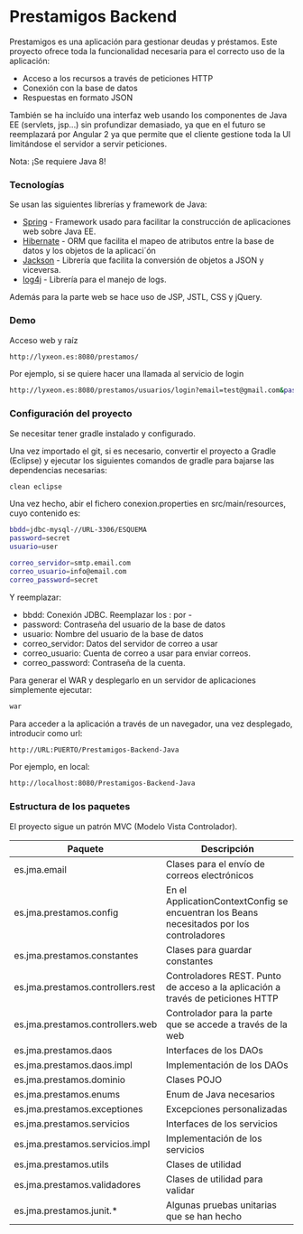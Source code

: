 # Prestamigos Backend

Prestamigos es una aplicación para gestionar deudas y préstamos. Este proyecto ofrece toda la funcionalidad necesaria para el correcto uso de la aplicación: 

  - Acceso a los recursos a través de peticiones HTTP
  - Conexión con la base de datos
  - Respuestas en formato JSON
 
También se ha incluído una interfaz web usando los componentes de Java EE (servlets, jsp...) sin profundizar demasiado, ya que en el futuro se reemplazará por Angular 2 ya que permite que el cliente gestione toda la UI limitándose el servidor a servir peticiones.

Nota: ¡Se requiere Java 8!
### Tecnologías

Se usan las siguientes librerías y framework de Java:

* [Spring](http://spring.io) - Framework usado para facilitar la construcción de aplicaciones web sobre Java EE.
* [Hibernate](http://hibernate.org/orm/) - ORM que facilita el mapeo de atributos entre la base de datos y los objetos de la aplicaci´ón  
* [Jackson](https://github.com/FasterXML/jackson) - Librería que facilita la conversión de objetos a JSON y viceversa.
* [log4j](https://logging.apache.org/log4j/2.x/) - Librería para el manejo de logs.

Además para la parte web se hace uso de JSP, JSTL, CSS y jQuery.

### Demo
Acceso web y raíz
```sh
http://lyxeon.es:8080/prestamos/
```

Por ejemplo, si se quiere hacer una llamada al servicio de login
```sh
http://lyxeon.es:8080/prestamos/usuarios/login?email=test@gmail.com&password=secreto
```

### Configuración del proyecto
Se necesitar tener gradle instalado y configurado.

Una vez importado el git, si es necesario, convertir el proyecto a Gradle (Eclipse) y ejecutar los siguientes comandos de gradle para bajarse las dependencias necesarias:

```sh
clean eclipse
```

Una vez hecho, abir el fichero conexion.properties en src/main/resources, cuyo contenido es:
```sh
bbdd=jdbc-mysql-//URL-3306/ESQUEMA
password=secret
usuario=user

correo_servidor=smtp.email.com
correo_usuario=info@email.com
correo_password=secret
```
Y reemplazar:
* bbdd: Conexión JDBC. Reemplazar los : por -
* password: Contraseña del usuario de la base de datos
* usuario: Nombre del usuario de la base de datos
* correo_servidor: Datos del servidor de correo a usar
* correo_usuario: Cuenta de correo a usar para enviar correos.
* correo_password: Contraseña de la cuenta.

Para generar el WAR y desplegarlo en un servidor de aplicaciones simplemente ejecutar:

```sh
war
```

Para acceder a la aplicación a través de un navegador, una vez desplegado, introducir como url:
```sh
http://URL:PUERTO/Prestamigos-Backend-Java
```
Por ejemplo, en local:
```sh
http://localhost:8080/Prestamigos-Backend-Java
```
### Estructura de los paquetes

El proyecto sigue un patrón MVC (Modelo Vista Controlador). 

| Paquete | Descripción |
| ------ | ------ |
| es.jma.email | Clases para el envío de correos electrónicos |
| es.jma.prestamos.config | En el ApplicationContextConfig se encuentran los Beans necesitados por los controladores |
| es.jma.prestamos.constantes | Clases para guardar constantes |
| es.jma.prestamos.controllers.rest | Controladores REST. Punto de acceso a la aplicación a través de peticiones HTTP  |
| es.jma.prestamos.controllers.web | Controlador para la parte que se accede a través de la web|
| es.jma.prestamos.daos | Interfaces de los DAOs |
| es.jma.prestamos.daos.impl | Implementación de los DAOs |
| es.jma.prestamos.dominio | Clases POJO |
| es.jma.prestamos.enums | Enum de Java necesarios |
| es.jma.prestamos.exceptiones | Excepciones personalizadas |
| es.jma.prestamos.servicios | Interfaces de los servicios |
| es.jma.prestamos.servicios.impl | Implementación de los servicios |
| es.jma.prestamos.utils | Clases de utilidad |
| es.jma.prestamos.validadores | Clases de utilidad para validar |
| es.jma.prestamos.junit.* | Algunas pruebas unitarias que se han hecho |
